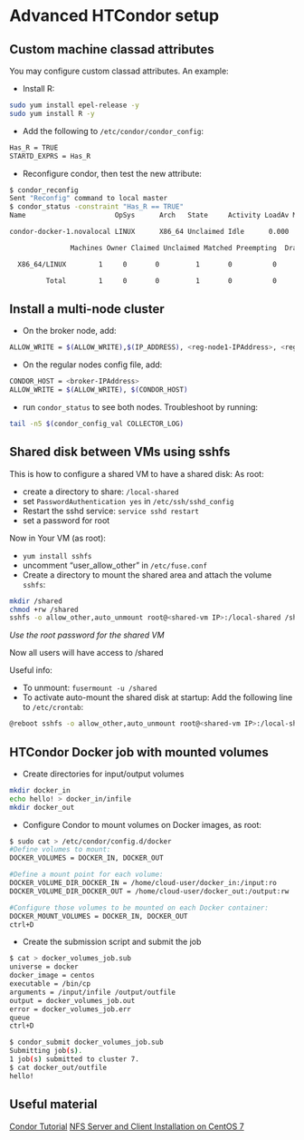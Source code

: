 # Advanced HTCondor setup

Custom machine classad attributes
----------------------------------
You may configure custom classad attributes. An example:

* Install R:
```bash
sudo yum install epel-release -y
sudo yum install R -y
```
* Add the following to ``/etc/condor/condor_config``:
```bash
Has_R = TRUE
STARTD_EXPRS = Has_R
```
* Reconfigure condor, then test the new attribute:
```bash
$ condor_reconfig
Sent "Reconfig" command to local master
$ condor_status -constraint "Has_R == TRUE"
Name                      OpSys      Arch   State     Activity LoadAv Mem   ActvtyTime

condor-docker-1.novalocal LINUX      X86_64 Unclaimed Idle      0.000  968  0+01:34:57

               Machines Owner Claimed Unclaimed Matched Preempting  Drain

  X86_64/LINUX        1     0       0         1       0          0      0

         Total        1     0       0         1       0          0      0
```
Install a multi-node cluster
-----------------------------
* On the broker node, add:
```bash
ALLOW_WRITE = $(ALLOW_WRITE),$(IP_ADDRESS), <reg-node1-IPAddress>, <reg-node2-IPAddress>, ...
```
* On the regular nodes config file, add:
```bash
CONDOR_HOST = <broker-IPAddress>
ALLOW_WRITE = $(ALLOW_WRITE), $(CONDOR_HOST)
```
* run ``condor_status`` to see both nodes. Troubleshoot by running:
```bash
tail -n5 $(condor_config_val COLLECTOR_LOG)
```
Shared disk between VMs using sshfs
------------------------------------
This is how to configure a shared VM to have a shared disk:
As root:
- create a directory to share: ``/local-shared``
- set ``PasswordAuthentication yes`` in ``/etc/ssh/sshd_config``
- Restart the sshd service: ``service sshd restart``
- set a password for root

Now in Your VM (as root):
* ``yum install sshfs``
* uncomment “user_allow_other” in ``/etc/fuse.conf``
* Create a directory to mount the shared area and attach the volume ``sshfs``:
```bash
mkdir /shared
chmod +rw /shared
sshfs -o allow_other,auto_unmount root@<shared-vm IP>:/local-shared /shared
```
*Use the root password for the shared VM*

Now all users will have access to /shared 

Useful info:
* To unmount: ``fusermount -u /shared``
* To activate auto-mount the shared disk at startup: 
Add the following line to ``/etc/crontab``: 
```bash
@reboot sshfs -o allow_other,auto_unmount root@<shared-vm IP>:/local-shared /shared 
```
HTCondor Docker job with mounted volumes
---------------------------------------
* Create directories for input/output volumes
```bash
mkdir docker_in
echo hello! > docker_in/infile
mkdir docker_out
```
* Configure Condor to mount volumes on Docker images, as root:
```bash
$ sudo cat > /etc/condor/config.d/docker
#Define volumes to mount:
DOCKER_VOLUMES = DOCKER_IN, DOCKER_OUT

#Define a mount point for each volume:
DOCKER_VOLUME_DIR_DOCKER_IN = /home/cloud-user/docker_in:/input:ro
DOCKER_VOLUME_DIR_DOCKER_OUT = /home/cloud-user/docker_out:/output:rw

#Configure those volumes to be mounted on each Docker container:
DOCKER_MOUNT_VOLUMES = DOCKER_IN, DOCKER_OUT
ctrl+D
```
* Create the submission script and submit the job
```bash
$ cat > docker_volumes_job.sub
universe = docker
docker_image = centos
executable = /bin/cp
arguments = /input/infile /output/outfile
output = docker_volumes_job.out
error = docker_volumes_job.err
queue
ctrl+D

$ condor_submit docker_volumes_job.sub
Submitting job(s).
1 job(s) submitted to cluster 7.
$ cat docker_out/outfile
hello!
```
Useful material
----------------
[Condor Tutorial](http://research.cs.wisc.edu/htcondor/tutorials/fermi-2005/)
[NFS Server and Client Installation on CentOS 7](https://www.howtoforge.com/nfs-server-and-client-on-centos-7)
